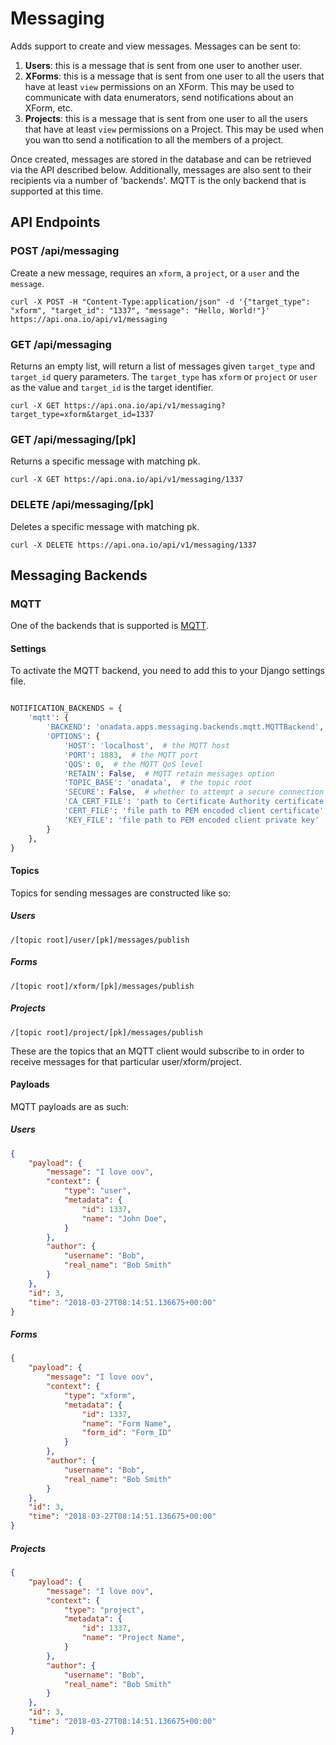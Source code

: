 # Messaging

Adds support to create and view messages.  Messages can be sent to:

1. **Users**: this is a message that is sent from one user to another user.
2. **XForms**:  this is a message that is sent from one user to all the users that have at least `view` permissions on an XForm.  This may be used to communicate with data enumerators, send notifications about an XForm, etc.
3. **Projects**:  this is a message that is sent from one user to all the users that have at least `view` permissions on a Project.  This may be used when you wan tto send a notification to all the members of a project.

Once created, messages are stored in the database and can be retrieved via the API described below.  Additionally, messages are also sent to their recipients via a number of 'backends'.  MQTT is the only backend that is supported at this time.

## API Endpoints

### POST /api/messaging

Create a new message, requires an `xform`, a `project`, or a `user` and the `message`.

```console
curl -X POST -H "Content-Type:application/json" -d '{"target_type": "xform", "target_id": "1337", "message": "Hello, World!"}' https://api.ona.io/api/v1/messaging
```

### GET /api/messaging

Returns an empty list, will return a list of messages given `target_type` and `target_id` query parameters. The `target_type` has `xform` or `project` or `user` as the value and `target_id` is the target identifier.

```console
curl -X GET https://api.ona.io/api/v1/messaging?target_type=xform&target_id=1337
```

### GET /api/messaging/[pk]

Returns a specific message with matching pk.

```console
curl -X GET https://api.ona.io/api/v1/messaging/1337
```

### DELETE /api/messaging/[pk]

Deletes a specific message with matching pk.

```console
curl -X DELETE https://api.ona.io/api/v1/messaging/1337
```

## Messaging Backends

### MQTT

One of the backends that is supported is [MQTT](http://mqtt.org/).

#### Settings

To activate the MQTT backend, you need to add this to your Django settings file.

```python

NOTIFICATION_BACKENDS = {
    'mqtt': {
        'BACKEND': 'onadata.apps.messaging.backends.mqtt.MQTTBackend',
        'OPTIONS': {
            'HOST': 'localhost',  # the MQTT host
            'PORT': 1883,  # the MQTT port
            'QOS': 0,  # the MQTT QoS level
            'RETAIN': False,  # MQTT retain messages option
            'TOPIC_BASE': 'onadata',  # the topic root
            'SECURE': False,  # whether to attempt a secure connection
            'CA_CERT_FILE': 'path to Certificate Authority certificate files',
            'CERT_FILE': 'file path to PEM encoded client certificate',
            'KEY_FILE': 'file path to PEM encoded client private key'
        }
    },
}

```

#### Topics

Topics for sending messages are constructed like so:

##### Users

```text
/[topic root]/user/[pk]/messages/publish
```

##### Forms

```text
/[topic root]/xform/[pk]/messages/publish
```

##### Projects

```text
/[topic root]/project/[pk]/messages/publish
```

These are the topics that an MQTT client would subscribe to in order to receive messages for that particular user/xform/project.


#### Payloads

MQTT payloads are as such:

##### Users

```json
{
    "payload": {
        "message": "I love oov",
        "context": {
            "type": "user",
            "metadata": {
                "id": 1337,
                "name": "John Doe",
            }
        },
        "author": {
            "username": "Bob",
            "real_name": "Bob Smith"
        }
    },
    "id": 3,
    "time": "2018-03-27T08:14:51.136675+00:00"
}
```

##### Forms

```json
{
    "payload": {
        "message": "I love oov",
        "context": {
            "type": "xform",
            "metadata": {
                "id": 1337,
                "name": "Form Name",
                "form_id": "Form_ID"
            }
        },
        "author": {
            "username": "Bob",
            "real_name": "Bob Smith"
        }
    },
    "id": 3,
    "time": "2018-03-27T08:14:51.136675+00:00"
}
```

##### Projects

```json
{
    "payload": {
        "message": "I love oov",
        "context": {
            "type": "project",
            "metadata": {
                "id": 1337,
                "name": "Project Name",
            }
        },
        "author": {
            "username": "Bob",
            "real_name": "Bob Smith"
        }
    },
    "id": 3,
    "time": "2018-03-27T08:14:51.136675+00:00"
}
```